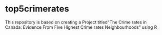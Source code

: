 # top5crimerates
This repository is based on creating a Project titled"The Crime rates in Canada: Evidence From Five Highest Crime rates Neighbourhoods" using R
